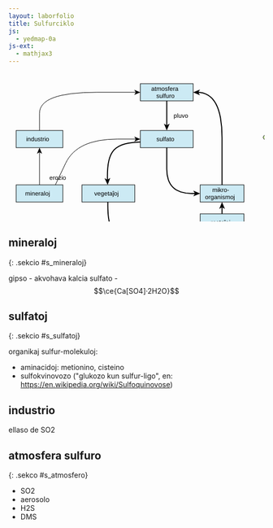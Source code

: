 ```yaml
---
layout: laborfolio
title: Sulfurciklo
js:
  - yedmap-0a
js-ext:
  - mathjax3
---
```



<!--
https://en.wikipedia.org/wiki/Sulfur_cycle
https://de.wikipedia.org/wiki/Schwefelkreislauf
https://www.chemistryworld.com/features/the-secrets-of-the-sulfur-cycle/4015331.article
https://www.spektrum.de/lexikon/biologie-kompakt/schwefelkreislauf/10538
https://www.spektrum.de/lexikon/biologie/schwefelkreislauf/60195
https://www.spektrum.de/lexikon/geographie/schwefelkreislauf/7098
https://www.spektrum.de/lexikon/geowissenschaften/schwefelkreislauf/14560
-->


<script>

// ni ekstraktis el la origina fosforciklo-detala.graphml 
// per relo-biokemio/pro/trf/graphml2model.pl
const eĝoj = {
  "e0": ["n0", "n1" ],
  "e1": ["n1", "n2" ],
  "e2": ["n2", "n3" ],
  "e3": ["n3", "n4" ],
  "e4": ["n11", "n1" ],
  "e5": ["n5", "n0" ],
  "e6": ["n1", "n5" ],
  "e7": ["n12", "n0" ],
  "e8": ["n11", "n12" ],
  "e9": ["n4", "n5" ]
}

const rondvojo = [
  '#mineraloj',
  '#sulfato',
  '#mikroorganismoj',
  '#atmosfero',
  '#sulfato',
  '#mineraloj',
  '#industrio',
  '#atmosfero'
]

function je_stacio(celo,node) {
  const s_id = 's_'+celo.substring(1);

  if (celo[0] == '#') {
    // location.hash = celo;
    // fermu ĉiujn malfermitajn sekciojn sed malfermu la celitan...
    malfermu_sekcion(s_id,true);
  }
}

function al_sekcio(celo) {
  const s_id = 's_'+celo.substring(1);
  location.href = '#'+s_id;
  // normale jam devas esti malfermita, sed eble tamen (re)fermita
  malfermu_sekcion(s_id);
}

function movo_lau(egho,pado) {  
  let x = 30; //3s
  function dormu(ms) {
     return new Promise(resolve => setTimeout(resolve, ms));
  }  
  function movu() {
    if (x>0) {
      x--;
      pado.setAttribute("stroke-dashoffset",x);
      dormu(100).then(movu);
    } else {
        pado.classList.remove('mova');
    }
  };

  pado.classList.add('mova');
  movu();
}

function malfermu_sekcion(s_id,fermu_aliajn) {
  const sekcio = document.getElementById(s_id);
  for (d of document.querySelectorAll(".sekcio")) {
    //  malfermu la celitan...
    if (d.id == s_id) {
        d.setAttribute("open","open");
    } else if (fermu_aliajn) {
      // fermu aliajn sekciojn 
        d.removeAttribute("open");
    }
  }
}

let yedmap;

window.onload = () => {
  const yedSvg = document.querySelector("#y\\.node\\.0").closest("svg");
  yedmap = new YedMap(yedSvg,eĝoj,je_stacio,al_sekcio,movo_lau);
  yedmap.preparu("#mineraloj",rondvojo);

  // kiam ni klakas ligon en unu el la sekcio, la celata sekcio devos malfermiĝi
  for (const s of document.querySelectorAll(".sekcio a")) {
    s.addEventListener("click", (event) => {
      const a = event.currentTarget;
      const href = a.getAttribute("href");
      if (href[0] == '#')
        malfermu_sekcion(href.substring(1));
    })
  }
}
</script>

<style>
  .nuna {
    font-weight: bold;
    stroke-width: 2;
    stroke: #C44;
    stroke-dasharray: 3,2;
  }
  .nuna rect {

    fill: cornflowerblue;
  }
  .vm_nuna {
    stroke-width: 2;
    stroke: #C44;
    font-weight: bold;
  }
  .mova {
    stroke-dasharray: 3,3;
  }
</style>

<svg xmlns="http://www.w3.org/2000/svg" xmlns:xlink="http://www.w3.org/1999/xlink" fill-opacity="1" color-rendering="auto" color-interpolation="auto" text-rendering="auto" stroke="black" stroke-linecap="square" width="642" stroke-miterlimit="10" shape-rendering="auto" stroke-opacity="1" fill="black" stroke-dasharray="none" font-weight="normal" stroke-width="1" height="373" font-family="'Dialog'" font-style="normal" stroke-linejoin="miter" font-size="12px" stroke-dashoffset="0" image-rendering="auto">
  <!--Generated by ySVG 2.5-->
  <defs id="genericDefs"/>
  <g>
    <defs id="defs1">
      <clipPath clipPathUnits="userSpaceOnUse" id="clipPath1">
        <path d="M0 0 L642 0 L642 373 L0 373 L0 0 Z"/>
      </clipPath>
    </defs>
    <g id="y.node.0">
      <a target="_blank" xlink:type="simple" xlink:href="#atmosfero" xlink:show="new">
        <g fill="rgb(204,234,244)" text-rendering="geometricPrecision" shape-rendering="geometricPrecision" transform="matrix(1,0,0,1,133,22)" stroke="rgb(204,234,244)">
          <rect x="126.6" width="104" height="33.84" y="-0" stroke="none"/>
        </g>
        <g text-rendering="geometricPrecision" stroke-miterlimit="1.45" shape-rendering="geometricPrecision" transform="matrix(1,0,0,1,133,22)" stroke-linecap="butt">
          <rect fill="none" x="126.6" width="104" height="33.84" y="-0"/>
        </g>
        <g>
          <g text-rendering="geometricPrecision" stroke-miterlimit="1.45" shape-rendering="geometricPrecision" font-family="sans-serif" transform="matrix(1,0,0,1,133,22)" stroke-linecap="butt">
            <text x="147.9818" xml:space="preserve" y="14.0899" stroke="none">atmosfera</text>
            <text x="157.9516" xml:space="preserve" y="28.0587" stroke="none">sulfuro</text>
          </g>
        </g>
      </a>
    </g>
    <g id="y.node.1">
      <a target="_blank" xlink:type="simple" xlink:href="#sulfato" xlink:show="new">
        <g fill="rgb(204,234,244)" text-rendering="geometricPrecision" shape-rendering="geometricPrecision" transform="matrix(1,0,0,1,133,22)" stroke="rgb(204,234,244)">
          <rect x="126.6" width="104" height="33.84" y="92" stroke="none"/>
        </g>
        <g text-rendering="geometricPrecision" stroke-miterlimit="1.45" shape-rendering="geometricPrecision" transform="matrix(1,0,0,1,133,22)" stroke-linecap="butt">
          <rect fill="none" x="126.6" width="104" height="33.84" y="92"/>
        </g>
        <g>
          <g text-rendering="geometricPrecision" stroke-miterlimit="1.45" shape-rendering="geometricPrecision" font-family="sans-serif" transform="matrix(1,0,0,1,133,22)" stroke-linecap="butt">
            <text x="158.1918" xml:space="preserve" y="113.0743" stroke="none">sulfato</text>
          </g>
        </g>
      </a>
    </g>
    <g id="y.node.2">
      <a target="_blank" xlink:type="simple" xlink:href="#plantoj" xlink:show="new">
        <g fill="rgb(204,234,244)" text-rendering="geometricPrecision" shape-rendering="geometricPrecision" transform="matrix(1,0,0,1,133,22)" stroke="rgb(204,234,244)">
          <rect x="11.64" width="104" height="33.84" y="198.96" stroke="none"/>
        </g>
        <g text-rendering="geometricPrecision" stroke-miterlimit="1.45" shape-rendering="geometricPrecision" transform="matrix(1,0,0,1,133,22)" stroke-linecap="butt">
          <rect fill="none" x="11.64" width="104" height="33.84" y="198.96"/>
        </g>
        <g>
          <g text-rendering="geometricPrecision" stroke-miterlimit="1.45" shape-rendering="geometricPrecision" font-family="sans-serif" transform="matrix(1,0,0,1,133,22)" stroke-linecap="butt">
            <text x="35.8636" xml:space="preserve" y="220.0343" stroke="none">vegetaĵoj</text>
          </g>
        </g>
      </a>
    </g>
    <g id="y.node.3">
      <a target="_blank" xlink:type="simple" xlink:href="#bestoj" xlink:show="new">
        <g fill="rgb(204,234,244)" text-rendering="geometricPrecision" shape-rendering="geometricPrecision" transform="matrix(1,0,0,1,133,22)" stroke="rgb(204,234,244)">
          <rect x="126.6" width="104" height="30" y="305.92" stroke="none"/>
        </g>
        <g text-rendering="geometricPrecision" stroke-miterlimit="1.45" shape-rendering="geometricPrecision" transform="matrix(1,0,0,1,133,22)" stroke-linecap="butt">
          <rect fill="none" x="126.6" width="104" height="30" y="305.92"/>
        </g>
        <g>
          <g text-rendering="geometricPrecision" stroke-miterlimit="1.45" shape-rendering="geometricPrecision" font-family="sans-serif" transform="matrix(1,0,0,1,133,22)" stroke-linecap="butt">
            <text x="160.2836" xml:space="preserve" y="325.0743" stroke="none">bestoj</text>
          </g>
        </g>
      </a>
    </g>
    <g id="y.node.4">
      <a target="_blank" xlink:type="simple" xlink:href="#restoj" xlink:show="new">
        <g fill="rgb(204,234,244)" text-rendering="geometricPrecision" shape-rendering="geometricPrecision" transform="matrix(1,0,0,1,133,22)" stroke="rgb(204,234,244)">
          <rect x="244.36" width="86.2" height="33.84" y="255.96" stroke="none"/>
        </g>
        <g text-rendering="geometricPrecision" stroke-miterlimit="1.45" shape-rendering="geometricPrecision" transform="matrix(1,0,0,1,133,22)" stroke-linecap="butt">
          <rect fill="none" x="244.36" width="86.2" height="33.84" y="255.96"/>
        </g>
        <g>
          <g text-rendering="geometricPrecision" stroke-miterlimit="1.45" shape-rendering="geometricPrecision" font-family="sans-serif" transform="matrix(1,0,0,1,133,22)" stroke-linecap="butt">
            <text x="265.1416" xml:space="preserve" y="277.0343" stroke="none">restaĵoj</text>
          </g>
        </g>
      </a>
    </g>
    <g id="y.node.5">
      <a target="_blank" xlink:type="simple" xlink:href="#mikroorganismoj" xlink:show="new">
        <g fill="rgb(204,234,244)" text-rendering="geometricPrecision" shape-rendering="geometricPrecision" transform="matrix(1,0,0,1,133,22)" stroke="rgb(204,234,244)">
          <rect x="244.36" width="86.2" height="33.84" y="198.96" stroke="none"/>
        </g>
        <g text-rendering="geometricPrecision" stroke-miterlimit="1.45" shape-rendering="geometricPrecision" transform="matrix(1,0,0,1,133,22)" stroke-linecap="butt">
          <rect fill="none" x="244.36" width="86.2" height="33.84" y="198.96"/>
        </g>
        <g>
          <g text-rendering="geometricPrecision" stroke-miterlimit="1.45" shape-rendering="geometricPrecision" font-family="sans-serif" transform="matrix(1,0,0,1,133,22)" stroke-linecap="butt">
            <text x="268.1709" xml:space="preserve" y="213.0499" stroke="none">mikro-</text>
            <text x="254.0586" xml:space="preserve" y="227.0187" stroke="none">organismoj</text>
          </g>
        </g>
      </a>
    </g>
    <g id="y.node.6">
      <g fill="rgb(153,51,0)" text-rendering="geometricPrecision" shape-rendering="geometricPrecision" transform="matrix(1,0,0,1,133,22)" stroke="rgb(153,51,0)">
        <path d="M427.2 335.92 L429.7 -6.5 L434.7 -6.5 L437.2 335.92 Z" stroke="none" fill-rule="evenodd"/>
      </g>
      <g text-rendering="geometricPrecision" stroke-miterlimit="1.45" shape-rendering="geometricPrecision" transform="matrix(1,0,0,1,133,22)" stroke-linecap="butt">
        <path fill="none" d="M427.2 335.92 L429.7 -6.5 L434.7 -6.5 L437.2 335.92 Z" fill-rule="evenodd"/>
      </g>
      <g/>
    </g>
    <g id="y.node.7">
      <a target="_blank" xlink:type="simple" xlink:href="#nun" xlink:show="new">
        <g fill="rgb(153,204,0)" text-rendering="geometricPrecision" shape-rendering="geometricPrecision" transform="matrix(1,0,0,1,133,22)" stroke="rgb(153,204,0)">
          <rect x="383.2" y="-0" width="104" rx="4" ry="4" height="43.5" stroke="none"/>
        </g>
        <g text-rendering="geometricPrecision" stroke-miterlimit="1.45" shape-rendering="geometricPrecision" transform="matrix(1,0,0,1,133,22)" stroke-linecap="butt">
          <rect x="383.2" y="-0" fill="none" width="104" rx="4" ry="4" height="43.5"/>
        </g>
        <g>
          <g text-rendering="geometricPrecision" stroke-miterlimit="1.45" shape-rendering="geometricPrecision" font-family="sans-serif" transform="matrix(1,0,0,1,133,22)" stroke-linecap="butt">
            <text x="407.0457" xml:space="preserve" y="25.9043" stroke="none">mineraloj</text>
          </g>
        </g>
      </a>
    </g>
    <g id="y.node.8">
      <a target="_blank" xlink:type="simple" xlink:href="#dekstren" xlink:show="new">
        <g fill="rgb(204,255,153)" text-rendering="geometricPrecision" shape-rendering="geometricPrecision" transform="matrix(1,0,0,1,133,22)" stroke="rgb(204,255,153)">
          <path d="M383.2 49.13 L482.2 49.13 L493.2 66.05 L482.2 82.97 L383.2 82.97 L394.2 66.05 Z" stroke="none" fill-rule="evenodd"/>
        </g>
        <g text-rendering="geometricPrecision" stroke-miterlimit="1.45" shape-rendering="geometricPrecision" transform="matrix(1,0,0,1,133,22)" stroke-linecap="butt">
          <path fill="none" d="M383.2 49.13 L482.2 49.13 L493.2 66.05 L482.2 82.97 L383.2 82.97 L394.2 66.05 Z" fill-rule="evenodd"/>
        </g>
        <g>
          <g text-rendering="geometricPrecision" stroke-miterlimit="1.45" shape-rendering="geometricPrecision" font-family="sans-serif" transform="matrix(1,0,0,1,133,22)" stroke-linecap="butt">
            <text x="417.7918" xml:space="preserve" y="70.2043" stroke="none">sulfato</text>
          </g>
        </g>
      </a>
    </g>
    <g id="y.node.9">
      <a target="_blank" xlink:type="simple" xlink:href="#maldekstren" xlink:show="new">
        <g fill="rgb(204,255,153)" text-rendering="geometricPrecision" shape-rendering="geometricPrecision" transform="matrix(1,0,0,1,133,22)" stroke="rgb(204,255,153)">
          <path d="M379.2 88.6 L478.2 88.6 L467.2 105.52 L478.2 122.44 L379.2 122.44 L368.2 105.52 Z" stroke="none" fill-rule="evenodd"/>
        </g>
        <g text-rendering="geometricPrecision" stroke-miterlimit="1.45" shape-rendering="geometricPrecision" transform="matrix(1,0,0,1,133,22)" stroke-linecap="butt">
          <path fill="none" d="M379.2 88.6 L478.2 88.6 L467.2 105.52 L478.2 122.44 L379.2 122.44 L368.2 105.52 Z" fill-rule="evenodd"/>
        </g>
        <g>
          <g text-rendering="geometricPrecision" stroke-miterlimit="1.45" shape-rendering="geometricPrecision" font-family="sans-serif" transform="matrix(1,0,0,1,133,22)" stroke-linecap="butt">
            <text x="396.8358" xml:space="preserve" y="109.6743" stroke="none">industrio</text>
          </g>
        </g>
      </a>
    </g>
    <g id="y.node.10">
      <a target="_blank" xlink:type="simple" xlink:href="#rondvojo" xlink:show="new">
        <g fill="rgb(153,204,0)" text-rendering="geometricPrecision" shape-rendering="geometricPrecision" transform="matrix(1,0,0,1,133,22)" stroke="rgb(153,204,0)">
          <path d="M373.2 147.7167 L385.2 130.7966 L481.2 130.7966 L493.2 147.7167 L481.2 164.6367 L385.2 164.6367 Z" stroke="none" fill-rule="evenodd"/>
        </g>
        <g text-rendering="geometricPrecision" stroke-miterlimit="1.45" shape-rendering="geometricPrecision" transform="matrix(1,0,0,1,133,22)" stroke-linecap="butt">
          <path fill="none" d="M373.2 147.7167 L385.2 130.7966 L481.2 130.7966 L493.2 147.7167 L481.2 164.6367 L385.2 164.6367 Z" fill-rule="evenodd"/>
        </g>
        <g/>
        <g>
          <g text-rendering="geometricPrecision" stroke-miterlimit="1.45" shape-rendering="geometricPrecision" font-family="sans-serif" transform="matrix(1,0,0,1,133,22)" stroke-linecap="butt">
            <text x="412.4783" xml:space="preserve" y="144.8866" stroke="none">fosfato</text>
            <text x="402.2098" xml:space="preserve" y="158.8553" stroke="none">(rondvojo)</text>
          </g>
        </g>
      </a>
    </g>
    <g id="y.node.11">
      <a target="_blank" xlink:type="simple" xlink:href="#mineraloj" xlink:show="new">
        <g fill="rgb(204,234,244)" text-rendering="geometricPrecision" shape-rendering="geometricPrecision" transform="matrix(1,0,0,1,133,22)" stroke="rgb(204,234,244)">
          <rect x="-118" width="92" height="33.84" y="198.96" stroke="none"/>
        </g>
        <g text-rendering="geometricPrecision" stroke-miterlimit="1.45" shape-rendering="geometricPrecision" transform="matrix(1,0,0,1,133,22)" stroke-linecap="butt">
          <rect fill="none" x="-118" width="92" height="33.84" y="198.96"/>
        </g>
        <g>
          <g text-rendering="geometricPrecision" stroke-miterlimit="1.45" shape-rendering="geometricPrecision" font-family="sans-serif" transform="matrix(1,0,0,1,133,22)" stroke-linecap="butt">
            <text x="-100.1543" xml:space="preserve" y="220.0343" stroke="none">mineraloj</text>
          </g>
        </g>
      </a>
    </g>
    <g id="y.node.12">
      <a target="_blank" xlink:type="simple" xlink:href="#industrio" xlink:show="new">
        <g fill="rgb(204,234,244)" text-rendering="geometricPrecision" shape-rendering="geometricPrecision" transform="matrix(1,0,0,1,133,22)" stroke="rgb(204,234,244)">
          <rect x="-118" width="92" height="33.84" y="92" stroke="none"/>
        </g>
        <g text-rendering="geometricPrecision" stroke-miterlimit="1.45" shape-rendering="geometricPrecision" transform="matrix(1,0,0,1,133,22)" stroke-linecap="butt">
          <rect fill="none" x="-118" width="92" height="33.84" y="92"/>
        </g>
        <g>
          <g text-rendering="geometricPrecision" stroke-miterlimit="1.45" shape-rendering="geometricPrecision" font-family="sans-serif" transform="matrix(1,0,0,1,133,22)" stroke-linecap="butt">
            <text x="-98.3643" xml:space="preserve" y="113.0743" stroke="none">industrio</text>
          </g>
        </g>
      </a>
    </g>
    <g id="y.edge.0">
      <g text-rendering="geometricPrecision" stroke-miterlimit="1.45" stroke-width="2" shape-rendering="geometricPrecision" transform="matrix(1,0,0,1,133,22)" stroke-linecap="butt">
        <path fill="none" d="M178.6 33.84 L178.6 83"/>
        <path d="M178.6 92 L184.225 78.5 L178.6 81.875 L172.975 78.5 Z" stroke="none"/>
      </g>
      <g>
        <g text-rendering="geometricPrecision" stroke-miterlimit="1.45" shape-rendering="geometricPrecision" font-family="sans-serif" transform="matrix(1,0,0,1,133,22)" stroke-linecap="butt">
          <text x="192.1" xml:space="preserve" y="67.0743" stroke="none">pluvo</text>
        </g>
      </g>
    </g>
    <g id="y.edge.1">
      <g text-rendering="geometricPrecision" stroke-miterlimit="1.45" stroke-width="2" shape-rendering="geometricPrecision" transform="matrix(1,0,0,1,133,22)" stroke-linecap="butt">
        <path fill="none" d="M126.6083 114.783 L125.0741 114.8148 L117.3048 115.2242 L109.8438 115.9375 L102.7525 117.0153 L96.0926 118.5185 L89.9258 120.5078 L84.3137 123.044 L79.3179 126.1878 L75 130 L71.4012 134.5211 L68.4803 139.7106 L66.1758 145.5078 L64.4259 151.8519 L63.1691 158.682 L62.3438 165.9375 L61.8882 173.5576 L61.7407 181.4815 L61.8398 189.6484 L61.8505 189.9629 L61.8553 190.0628"/>
        <path d="M62.1735 199.0572 L67.3177 185.3668 L61.8156 188.9385 L56.0748 185.7645 Z" stroke="none"/>
      </g>
    </g>
    <g id="y.edge.2">
      <g text-rendering="geometricPrecision" stroke-miterlimit="1.45" stroke-width="2" shape-rendering="geometricPrecision" transform="matrix(1,0,0,1,133,22)" stroke-linecap="butt">
        <path fill="none" d="M62.5462 232.7999 L62.5039 240.0586 L62.6667 248.1481 L63.1107 256.012 L63.9062 263.5938 L65.1237 270.8369 L66.8333 277.6852 L69.1055 284.082 L72.0104 289.9711 L75.6185 295.2959 L80 300 L85.2018 304.0459 L91.1771 307.4711 L97.8555 310.332 L105.1667 312.6852 L113.0404 314.5869 L117.6927 315.4249 L117.7918 315.4381"/>
        <path d="M126.6885 316.7979 L114.1934 309.1977 L116.6797 315.2681 L112.4936 320.3186 Z" stroke="none"/>
      </g>
    </g>
    <g id="y.edge.3">
      <g text-rendering="geometricPrecision" stroke-miterlimit="1.45" stroke-width="2" shape-rendering="geometricPrecision" transform="matrix(1,0,0,1,133,22)" stroke-linecap="butt">
        <path fill="none" d="M230.575 324.2829 L235.8438 324.5 L244.3127 324.618 L252.2407 324.4445 L259.5508 323.9375 L266.1655 323.0555 L272.0077 321.757 L277 320 L281.091 317.757 L284.3322 315.0555 L286.8008 311.9375 L288.5741 308.4445 L289.7293 304.618 L290.3438 300.5 L290.4022 298.8074 L290.3954 298.7077"/>
        <path d="M290.0556 289.7141 L284.9442 303.4168 L290.4378 299.8318 L296.1862 302.9921 Z" stroke="none"/>
      </g>
    </g>
    <g id="y.edge.6">
      <g text-rendering="geometricPrecision" stroke-miterlimit="1.45" stroke-width="2" shape-rendering="geometricPrecision" transform="matrix(1,0,0,1,133,22)" stroke-linecap="butt">
        <path fill="none" d="M178.6 125.8388 L178.6 167.748 L179.3654 179.0289 L181.6617 188.8058 L183.3839 193.1301 L185.4888 197.0784 L187.9764 200.6507 L190.8468 203.847 L194.0998 206.6672 L197.7355 209.1114 L206.1552 212.8717 L216.1057 215.1279 L227.587 215.88 L235.3386 215.88"/>
        <path d="M244.3386 215.88 L230.8386 210.255 L234.2136 215.88 L230.8386 221.505 Z" stroke="none"/>
      </g>
    </g>
    <g id="y.edge.9">
      <g text-rendering="geometricPrecision" stroke-miterlimit="1.45" stroke-width="2" shape-rendering="geometricPrecision" transform="matrix(1,0,0,1,133,22)" stroke-linecap="butt">
        <path fill="none" d="M287.46 255.96 L287.46 241.8"/>
        <path d="M287.46 232.8 L281.835 246.3 L287.46 242.925 L293.085 246.3 Z" stroke="none"/>
      </g>
    </g>
    <g id="y.edge.5">
      <g text-rendering="geometricPrecision" stroke-miterlimit="1.45" stroke-width="2" shape-rendering="geometricPrecision" transform="matrix(1,0,0,1,133,22)" stroke-linecap="butt">
        <path fill="none" d="M287.46 198.9689 L287.46 106.452 L286.6946 85.4679 L284.3983 67.2817 L282.6761 59.2379 L280.5712 51.8934 L278.0836 45.2485 L275.2133 39.303 L271.9602 34.057 L268.3244 29.5104 L264.306 25.6634 L259.9048 22.5157 L255.1209 20.0676 L249.9543 18.3189 L244.405 17.2697 L239.6086 16.9869 L239.5086 16.9869"/>
        <path d="M230.5088 16.9192 L243.9661 22.6456 L240.6335 16.9954 L244.0508 11.396 Z" stroke="none"/>
      </g>
    </g>
    <g id="y.edge.4">
      <g text-rendering="geometricPrecision" stroke-miterlimit="1.45" shape-rendering="geometricPrecision" transform="matrix(1,0,0,1,133,22)" stroke-linecap="butt">
        <path fill="none" d="M-40.7356 198.9324 L-20.5 156.3109 L-17.465 150.5722 L-13.9848 145.2037 L-10.0596 140.2054 L-5.6894 135.5774 L-0.874 131.3196 L4.3864 127.4321 L10.0919 123.9148 L16.2425 120.7677 L22.8382 117.9909 L29.8789 115.5843 L45.2956 111.8819 L62.4927 109.6605 L81.47 108.92 L118.5729 108.92"/>
        <path d="M126.5729 108.92 L114.5729 103.92 L117.5729 108.92 L114.5729 113.92 Z" stroke="none"/>
      </g>
      <g>
        <g text-rendering="geometricPrecision" stroke-miterlimit="1.45" shape-rendering="geometricPrecision" font-family="sans-serif" transform="matrix(1,0,0,1,133,22)" stroke-linecap="butt">
          <text x="-52.4257" xml:space="preserve" y="189.1299" stroke="none">erozio</text>
        </g>
      </g>
    </g>
    <g id="y.edge.8">
      <g text-rendering="geometricPrecision" stroke-miterlimit="1.45" shape-rendering="geometricPrecision" transform="matrix(1,0,0,1,133,22)" stroke-linecap="butt">
        <path fill="none" d="M-72 198.96 L-72 133.84"/>
        <path d="M-72 125.84 L-77 137.84 L-72 134.84 L-67 137.84 Z" stroke="none"/>
      </g>
    </g>
    <g id="y.edge.7">
      <g text-rendering="geometricPrecision" stroke-miterlimit="1.45" shape-rendering="geometricPrecision" transform="matrix(1,0,0,1,133,22)" stroke-linecap="butt">
        <path fill="none" d="M-72 91.971 L-72 58.32 L-71.5595 53.3067 L-70.238 48.6169 L-68.0354 44.2505 L-64.9519 40.2075 L-60.9873 36.488 L-56.1417 33.0919 L-50.4151 30.0192 L-43.8075 27.27 L-36.3189 24.8442 L-27.9492 22.7419 L-8.5669 19.5075 L14.3395 17.5669 L40.77 16.92 L118.6109 16.92"/>
        <path d="M126.6109 16.92 L114.6109 11.92 L117.6109 16.92 L114.6109 21.92 Z" stroke="none"/>
      </g>
    </g>
  </g>
</svg>

## mineraloj
{: .sekcio #s_mineraloj}

gipso - akvohava kalcia sulfato - $$\ce{Ca[SO4]·2H2O}$$

## sulfatoj
{: .sekcio #s_sulfatoj}

organikaj sulfur-molekuloj:

- aminacidoj: metionino, cisteino
- sulfokvinovozo ("glukozo kun sulfur-ligo", en: https://en.wikipedia.org/wiki/Sulfoquinovose)

## industrio

ellaso de SO2

## atmosfera sulfuro
{: .sekco #s_atmosfero}

- SO2
- aerosolo
- H2S
- DMS

